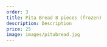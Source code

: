 ```yaml
---
order: 3
title: Pita Bread 8 pieces (frozen)
description: Description
price: 25
image: images/pitabread.jpg
---
```

